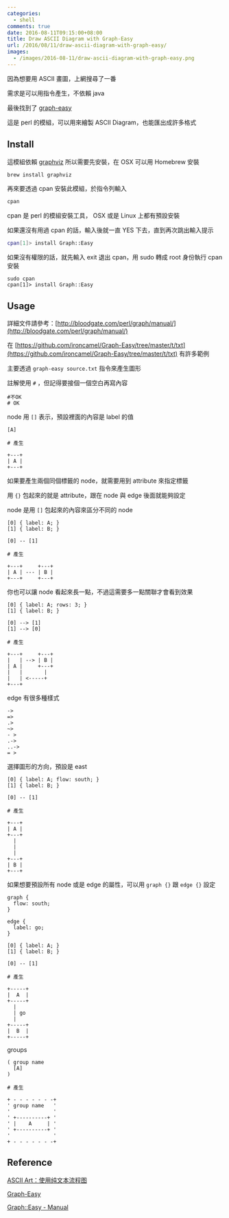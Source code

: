 ```yaml
---
categories:
  - shell
comments: true
date: 2016-08-11T09:15:00+08:00
title: Draw ASCII Diagram with Graph-Easy
url: /2016/08/11/draw-ascii-diagram-with-graph-easy/
images:
  - /images/2016-08-11/draw-ascii-diagram-with-graph-easy.png
---
```


因為想要用 ASCII 畫圖，上網搜尋了一番

需求是可以用指令產生，不依賴 java

最後找到了 [graph-easy](https://github.com/ironcamel/Graph-Easy)

這是 perl 的模組，可以用來繪製 ASCII Diagram，也能匯出成許多格式

<!--more-->

## Install

這模組依賴 [graphviz](http://www.graphviz.org/) 所以需要先安裝，在 OSX 可以用 Homebrew 安裝

```bash
brew install graphviz
```

再來要透過 cpan 安裝此模組，於指令列輸入

```bash
cpan
```
cpan 是 perl 的模組安裝工具， OSX 或是 Linux 上都有預設安裝

如果還沒有用過 cpan 的話，輸入後就一直 YES 下去，直到再次跳出輸入提示

```bash
cpan[1]> install Graph::Easy
```

如果沒有權限的話，就先輸入 exit 退出 cpan，用 sudo 轉成 root 身份執行 cpan 安裝

```
sudo cpan
cpan[1]> install Graph::Easy
```

## Usage

詳細文件請參考：[http://bloodgate.com/perl/graph/manual/](http://bloodgate.com/perl/graph/manual/)

在 [https://github.com/ironcamel/Graph-Easy/tree/master/t/txt](https://github.com/ironcamel/Graph-Easy/tree/master/t/txt) 有許多範例

主要透過 `graph-easy source.txt` 指令來產生圖形

註解使用 `#` ，但記得要接個一個空白再寫內容

```
#不OK
# OK
```

node 用 `[]` 表示，預設裡面的內容是 label 的值

```
[A]

# 產生

+---+
| A |
+---+
```

如果要產生兩個同個標籤的 node，就需要用到 attribute 來指定標籤

用 `{}` 包起來的就是 attribute，跟在 node 與 edge 後面就能夠設定

node 是用 `[]` 包起來的內容來區分不同的 node

```
[0] { label: A; }
[1] { label: B; }

[0] -- [1]

# 產生

+---+     +---+
| A | --- | B |
+---+     +---+
```

你也可以讓 node 看起來長一點，不過這需要多一點關聯才會看到效果

```
[0] { label: A; rows: 3; }
[1] { label: B; }

[0] --> [1]
[1] --> [0]

# 產生

+---+     +---+
|   | --> | B |
| A |     +---+
|   |       |
|   | <-----+
+---+
```

edge 有很多種樣式

```
->
=>
.>
~>
- >
.->
..->
= >
```

選擇圖形的方向，預設是 east

```
[0] { label: A; flow: south; }
[1] { label: B; }

[0] -- [1]

# 產生

+---+
| A |
+---+
  |
  |
  |
+---+
| B |
+---+
```

如果想要預設所有 node 或是 edge 的屬性，可以用 `graph {}` 跟 `edge {}` 設定

```
graph {
  flow: south;
}

edge {
  label: go;
}

[0] { label: A; }
[1] { label: B; }

[0] -- [1]

# 產生

+-----+
|  A  |
+-----+
  |
  | go
  |
+-----+
|  B  |
+-----+
```

groups

```
( group name
  [A]
)

# 產生

+ - - - - - - -+
' group name   '
'              '
' +----------+ '
' |    A     | '
' +----------+ '
'              '
+ - - - - - - -+
```

## Reference

[ASCII Art：使用纯文本流程图](http://weishu.me/2016/01/03/use-pure-ascii-present-graph/)

[Graph-Easy](https://github.com/ironcamel/Graph-Easy)

[Graph::Easy - Manual](http://bloodgate.com/perl/graph/manual/)
